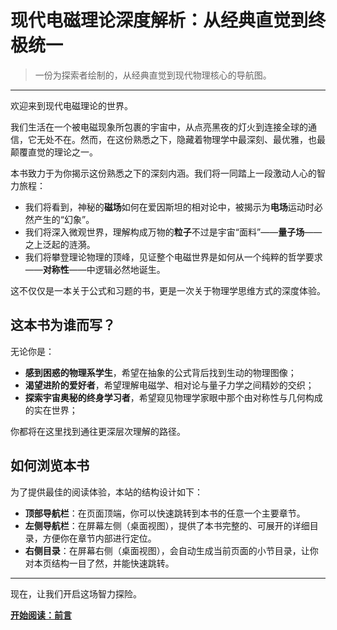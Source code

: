 # 现代电磁理论深度解析：从经典直觉到终极统一

> 一份为探索者绘制的，从经典直觉到现代物理核心的导航图。

---

欢迎来到现代电磁理论的世界。

我们生活在一个被电磁现象所包裹的宇宙中，从点亮黑夜的灯火到连接全球的通信，它无处不在。然而，在这份熟悉之下，隐藏着物理学中最深刻、最优雅，也最颠覆直觉的理论之一。

本书致力于为你揭示这份熟悉之下的深刻内涵。我们将一同踏上一段激动人心的智力旅程：

*   我们将看到，神秘的**磁场**如何在爱因斯坦的相对论中，被揭示为**电场**运动时必然产生的“幻象”。
*   我们将深入微观世界，理解构成万物的**粒子**不过是宇宙“面料”——**量子场**——之上泛起的涟漪。
*   我们将攀登理论物理的顶峰，见证整个电磁世界是如何从一个纯粹的哲学要求——**对称性**——中逻辑必然地诞生。

这不仅仅是一本关于公式和习题的书，更是一次关于物理学思维方式的深度体验。

## 这本书为谁而写？

无论你是：

*   **感到困惑的物理系学生**，希望在抽象的公式背后找到生动的物理图像；
*   **渴望进阶的爱好者**，希望理解电磁学、相对论与量子力学之间精妙的交织；
*   **探索宇宙奥秘的终身学习者**，希望窥见物理学家眼中那个由对称性与几何构成的实在世界；

你都将在这里找到通往更深层次理解的路径。

## 如何浏览本书

为了提供最佳的阅读体验，本站的结构设计如下：

*   **顶部导航栏**：在页面顶端，你可以快速跳转到本书的任意一个主要章节。
*   **左侧导航栏**：在屏幕左侧（桌面视图），提供了本书完整的、可展开的详细目录，方便你在章节内部进行定位。
*   **右侧目录**：在屏幕右侧（桌面视图），会自动生成当前页面的小节目录，让你对本页结构一目了然，并能快速跳转。

---

现在，让我们开启这场智力探险。

[**开始阅读：前言**](前言.md) 